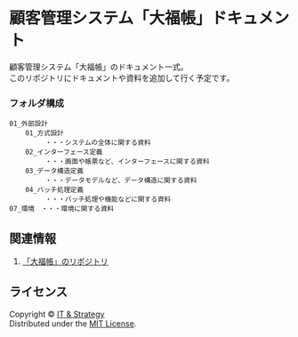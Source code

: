 顧客管理システム「大福帳」ドキュメント
======================
顧客管理システム「大福帳」のドキュメント一式。  
このリポジトリにドキュメントや資料を追加して行く予定です。

### フォルダ構成 ###
    01_外部設計
        01_方式設計 
             ・・・システムの全体に関する資料
        02_インターフェース定義
             ・・・画面や帳票など、インターフェースに関する資料
        03_データ構造定義
             ・・・データモデルなど、データ構造に関する資料
        04_バッチ処理定義
             ・・・バッチ処理や機能などに関する資料
    07_環境　・・・環境に関する資料

 
関連情報
--------

1. [「大福帳」のリポジトリ](https://github.com/suzuki-takashi/daifukucho/ "「大福帳」のリポジトリ")
  
  
ライセンス
----------
Copyright &copy; [IT & Strategy](http://suzukitakashi.net/)  
Distributed under the [MIT License][mit].
 
[MIT]: http://www.opensource.org/licenses/mit-license.php
